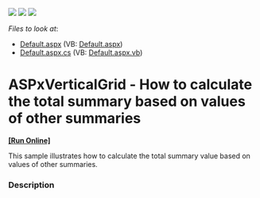 <!-- default badges list -->
![](https://img.shields.io/endpoint?url=https://codecentral.devexpress.com/api/v1/VersionRange/128565906/16.1.4%2B)
[![](https://img.shields.io/badge/Open_in_DevExpress_Support_Center-FF7200?style=flat-square&logo=DevExpress&logoColor=white)](https://supportcenter.devexpress.com/ticket/details/T437335)
[![](https://img.shields.io/badge/📖_How_to_use_DevExpress_Examples-e9f6fc?style=flat-square)](https://docs.devexpress.com/GeneralInformation/403183)
<!-- default badges end -->
<!-- default file list -->
*Files to look at*:

* [Default.aspx](./CS/Default.aspx) (VB: [Default.aspx](./VB/Default.aspx))
* [Default.aspx.cs](./CS/Default.aspx.cs) (VB: [Default.aspx.vb](./VB/Default.aspx.vb))
<!-- default file list end -->
# ASPxVerticalGrid - How to calculate the total summary based on values of other summaries
<!-- run online -->
**[[Run Online]](https://codecentral.devexpress.com/t437335/)**
<!-- run online end -->


This sample illustrates how to calculate the total summary value based on values of other summaries.


<h3>Description</h3>

&nbsp;

<br/>


